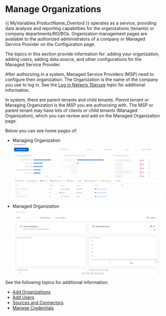 # Manage Organizations

{{ MyVariables.ProductName_Overlord }} operates as a service, providing data analysis and reporting capabilities for the organizations (tenants) or company departments/RO/BOs. Organization management pages are available to the authorized administrators of a company or Managed Service Provider on the Configuration page.

The topics in this section provide  information for: adding your organization, adding users, adding data source, and other configurations for the Managed Service Provider. 

After authorizing in a system, Managed Service Providers (MSP) need to configure their organization. The Organization is the name of the company you use to log in. See the [Log in Netwrix 1Secure](../LogIn.md)  topic for additional information.

In system, there are parent tenants and child tenants. *Parent tenant* or Managing Organization is the MSP you are authorizing with. The MSP or parent tenant may have lots of clients or *child tenants* (Managed Organization), which you can review and add on the Managed Organization page. 

Below you can see home pages of:

- Managing Organization![](../../../Resources/Images/1Secure/ManagedOrganizations.png)

- Managed Organization![](../../../Resources/Images/1Secure/HomePageManaged.png)

See the following topics for additional information:

- [Add Organizations](AddOrganizations.md) 
- [Add Users](AddingUsers.md) 
- [Sources and Connectors](SourcesAndConnectors/README.md) 
- [Manage Credentials](ManagingCredentials.md) 